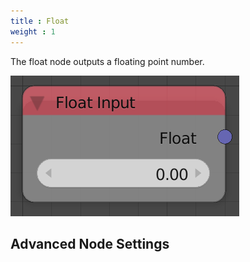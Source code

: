 ```yaml
---
title : Float
weight : 1
---
```


The float node outputs a floating point number.

![image](float_input_node.png)

## Advanced Node Settings
